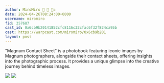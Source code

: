```yaml
---
author: MiroMiro 🎩 🔵 🏴‍☠️
date: 2024-04-26T08:24:00+0000
username: miromiro
fid: 357687
cast_id: 0x6cb9b20141852cfc8116c32cfac6f32f824ca95b
cast: https://warpcast.com/miromiro/0x6cb9b201
layout: post
---
```

"Magnum Contact Sheet" is a photobook featuring iconic images by Magnum photographers, alongside their contact sheets, offering insights into the photographic process. It provides a unique glimpse into the creative journey behind timeless images.  

![](https://imagedelivery.net/BXluQx4ige9GuW0Ia56BHw/52ab05e1-5492-4458-6cc8-c2eba3e91600/original)
![](https://imagedelivery.net/BXluQx4ige9GuW0Ia56BHw/9765fc99-1ab6-40fc-342c-04450c55d100/original)